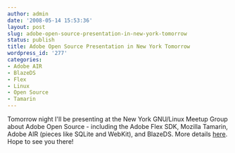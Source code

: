 ```yaml
---
author: admin
date: '2008-05-14 15:53:36'
layout: post
slug: adobe-open-source-presentation-in-new-york-tomorrow
status: publish
title: Adobe Open Source Presentation in New York Tomorrow
wordpress_id: '277'
categories:
- Adobe AIR
- BlazeDS
- Flex
- Linux
- Open Source
- Tamarin
---
```


Tomorrow night I'll be presenting at the New York GNU/Linux Meetup Group about
Adobe Open Source - including the Adobe Flex SDK, Mozilla Tamarin, Adobe AIR
(pieces like SQLite and WebKit), and BlazeDS. More details
[here](http://linux.meetup.com/392/calendar/7593094/). Hope to see you there!

